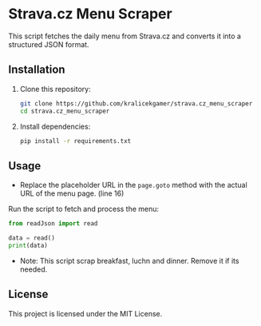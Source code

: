 # Strava.cz Menu Scraper
This script fetches the daily menu from Strava.cz and converts it into a structured JSON format.
## Installation
1. Clone this repository:
    ```bash
    git clone https://github.com/kralicekgamer/strava.cz_menu_scraper
    cd strava.cz_menu_scraper
    ```

2. Install dependencies:
    ```bash
    pip install -r requirements.txt
    ```

## Usage
- Replace the placeholder URL in the `page.goto` method with the actual URL of the menu page. (line 16)

Run the script to fetch and process the menu:
```python
from readJson import read

data = read()
print(data)
```

- Note: This script scrap breakfast, luchn and dinner. Remove it if its needed.  

## License
This project is licensed under the MIT License.

